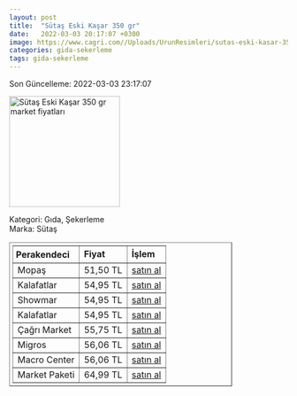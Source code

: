 ```yaml
---
layout: post
title:  "Sütaş Eski Kaşar 350 gr"
date:   2022-03-03 20:17:07 +0300
image: https://www.cagri.com//Uploads/UrunResimleri/sutas-eski-kasar-350-gr-6be9.jpg
categories: gida-sekerleme
tags: gida-sekerleme
---
```


Son Güncelleme: 2022-03-03 23:17:07

<img src="https://www.cagri.com//Uploads/UrunResimleri/sutas-eski-kasar-350-gr-6be9.jpg" width="200" alt="Sütaş Eski Kaşar 350 gr market fiyatları" />

Kategori: Gıda, Şekerleme
<br />
Marka: Sütaş

<table border="1" style="padding: 5px;width:80%;">
  <tr>
    <td style="padding: 5px;"><strong>Perakendeci</strong></td>
    <td><strong>Fiyat</strong></td>
    <td><strong>İşlem</strong></td>
  </tr>
  <tr>
              <td>Mopaş</td>
              <td>51,50 TL</td>
              <td><a target="_blank" href="https://www.mopas.com.tr/sutas-eski-kasar-350-gr/p/732">satın al</a></td>
            </tr><tr>
              <td>Kalafatlar</td>
              <td>54,95 TL</td>
              <td><a target="_blank" href="https://www.kalafatlar.com/urun/sutas-eski-kasar-350-gr">satın al</a></td>
            </tr><tr>
              <td>Showmar</td>
              <td>54,95 TL</td>
              <td><a target="_blank" href="https://www.showmar.com.tr/urun/sutas-eski-kasar-350gr">satın al</a></td>
            </tr><tr>
              <td>Kalafatlar</td>
              <td>54,95 TL</td>
              <td><a target="_blank" href="https://www.kalafatlar.com/urun/sutas-eski-kasar-350-gr">satın al</a></td>
            </tr><tr>
              <td>Çağrı Market</td>
              <td>55,75 TL</td>
              <td><a target="_blank" href="https://www.cagri.com/sutas-eski-kasar-350-gr">satın al</a></td>
            </tr><tr>
              <td>Migros</td>
              <td>56,06 TL</td>
              <td><a target="_blank" href="https://www.migros.com.tr/sutas-eski-kasar-350-g-p-9a2685">satın al</a></td>
            </tr><tr>
              <td>Macro Center</td>
              <td>56,06 TL</td>
              <td><a target="_blank" href="https://www.macrocenter.com.tr/sutas-eski-kasar-350-g-p-9a2685">satın al</a></td>
            </tr><tr>
              <td>Market Paketi</td>
              <td>64,99 TL</td>
              <td><a target="_blank" href="https://www.marketpaketi.com.tr/sutas-eski-kasar-peyniri-350-gr-p-548527">satın al</a></td>
            </tr>
</table>
